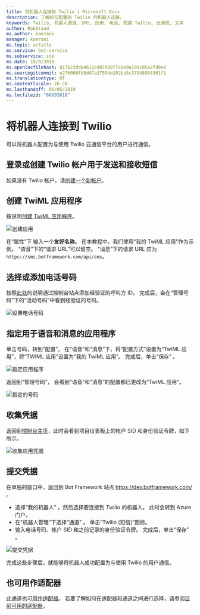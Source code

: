 ```yaml
---
title: 将机器人连接到 Twilio | Microsoft Docs
description: 了解如何配置到 Twilio 的机器人连接。
keywords: Twilio, 机器人通道, SMS, 应用, 电话, 配置 Twilio, 云通信, 文本
author: RobStand
ms.author: kamrani
manager: kamrani
ms.topic: article
ms.service: bot-service
ms.subservice: sdk
ms.date: 10/9/2018
ms.openlocfilehash: 817623dd04612cd07d8877c8e9a199c05a2fd9e8
ms.sourcegitcommit: e276008fb5dd7a37554e202ba5c37948954301f1
ms.translationtype: HT
ms.contentlocale: zh-CN
ms.lasthandoff: 06/05/2019
ms.locfileid: "66693618"
---
```

# <a name="connect-a-bot-to-twilio"></a>将机器人连接到 Twilio

可以将机器人配置为与使用 Twilio 云通信平台的用户进行通信。

## <a name="log-in-to-or-create-a-twilio-account-for-sending-and-receiving-sms-messages"></a>登录或创建 Twilio 帐户用于发送和接收短信

如果没有 Twilio 帐户，请<a href="https://www.twilio.com/try-twilio" target="_blank">创建一个新帐户</a>。

## <a name="create-a-twiml-application"></a>创建 TwiML 应用程序

按说明<a href="https://support.twilio.com/hc/en-us/articles/223180928-How-Do-I-Create-a-TwiML-App-" target="_blank">创建 TwiML 应用程序</a>。

![创建应用](~/media/channels/twi-StepTwiml.png)

在“属性”下  输入一个**友好名称**。 在本教程中，我们使用“我的 TwiML 应用”作为示例。 “语音”下的“请求 URL”可以留空。  “消息”下的请求 URL 应为 `https://sms.botframework.com/api/sms`。  

## <a name="select-or-add-a-phone-number"></a>选择或添加电话号码

按照<a href = "https://support.twilio.com/hc/en-us/articles/223180048-Adding-a-Verified-Phone-Number-or-Caller-ID-with-Twilio" target="_blank">此处</a>的说明通过控制台站点添加经验证的呼叫方 ID。 完成后，会在“管理号码”下的“活动号码”中看到经验证的号码。  

![设置电话号码](~/media/channels/twi-StepPhone.png)

## <a name="specify-application-to-use-for-voice-and-messaging"></a>指定用于语音和消息的应用程序

单击号码，转到“配置”。  在“语音”和“消息”下，将“配置方式”设置为“TwiML 应用”，将“TWIML 应用”设置为“我的 TwiML 应用”。   完成后，单击“保存”  。

![指定应用程序](~/media/channels/twi-StepPhone2.png)

返回到“管理号码”，  会看到“语音”和“消息”的配置都已更改为“TwiML 应用”。

![指定的号码](~/media/channels/twi-StepPhone3.png)


## <a name="gather-credentials"></a>收集凭据

返回到[控制台主页](https://www.twilio.com/console/)，此时会看到项目仪表板上的帐户 SID 和身份验证令牌，如下所示。

![收集应用凭据](~/media/channels/twi-StepAuth.png)

## <a name="submit-credentials"></a>提交凭据

在单独的窗口中，返回到 Bot Framework 站点 https://dev.botframework.com/ 。 

- 选择“我的机器人”  ，然后选择要连接到 Twilio 的机器人。 此时会转到 Azure 门户。
- 在“机器人管理”下选择“通道”   。 单击“Twilio (短信)”图标。
- 输入电话号码、帐户 SID 和之前记录的身份验证令牌。 完成后，单击“保存”  。

![提交凭据](~/media/channels/twi-StepSubmit.png)

完成这些步骤后，就能够将机器人成功配置为与使用 Twilio 的用户通信。

## <a name="also-available-as-an-adapter"></a>也可用作适配器

此通道也可[用作适配器](https://botkit.ai/docs/v4/platforms/twilio-sms.html)。 若要了解如何在适配器和通道之间进行选择，请参阅[目前可用的适配器](bot-service-channel-additional-channels.md#currently-available-adapters)。